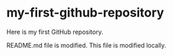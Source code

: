 # my-first-github-repository
Here is my first GitHub repository.

README.md file is modified. This file is modified locally.
